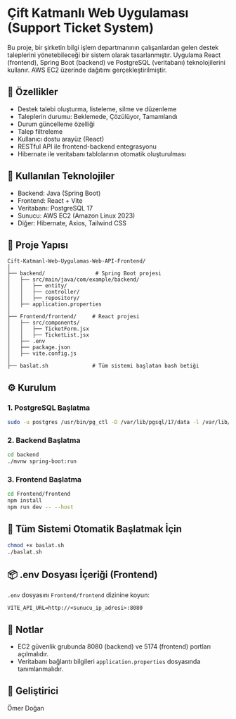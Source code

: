 # Çift Katmanlı Web Uygulaması (Support Ticket System)

Bu proje, bir şirketin bilgi işlem departmanının çalışanlardan gelen destek taleplerini yönetebileceği bir sistem olarak tasarlanmıştır. Uygulama React (frontend), Spring Boot (backend) ve PostgreSQL (veritabanı) teknolojilerini kullanır. AWS EC2 üzerinde dağıtımı gerçekleştirilmiştir.

## 🚀 Özellikler

- Destek talebi oluşturma, listeleme, silme ve düzenleme
- Taleplerin durumu: Beklemede, Çözülüyor, Tamamlandı
- Durum güncelleme özelliği
- Talep filtreleme
- Kullanıcı dostu arayüz (React)
- RESTful API ile frontend-backend entegrasyonu
- Hibernate ile veritabanı tablolarının otomatik oluşturulması

## 🧱 Kullanılan Teknolojiler

- Backend: Java (Spring Boot)
- Frontend: React + Vite
- Veritabanı: PostgreSQL 17
- Sunucu: AWS EC2 (Amazon Linux 2023)
- Diğer: Hibernate, Axios, Tailwind CSS

## 📁 Proje Yapısı

```
Cift-Katmanl-Web-Uygulamas-Web-API-Frontend/
│
├── backend/                # Spring Boot projesi
│   ├── src/main/java/com/example/backend/
│   │   ├── entity/
│   │   ├── controller/
│   │   ├── repository/
│   ├── application.properties
│
├── Frontend/frontend/     # React projesi
│   ├── src/components/
│   │   ├── TicketForm.jsx
│   │   ├── TicketList.jsx
│   ├── .env
│   ├── package.json
│   ├── vite.config.js
│
├── baslat.sh              # Tüm sistemi başlatan bash betiği
```

## ⚙️ Kurulum

### 1. PostgreSQL Başlatma
```bash
sudo -u postgres /usr/bin/pg_ctl -D /var/lib/pgsql/17/data -l /var/lib/pgsql/17/logfile start
```

### 2. Backend Başlatma
```bash
cd backend
./mvnw spring-boot:run
```

### 3. Frontend Başlatma
```bash
cd Frontend/frontend
npm install
npm run dev -- --host
```

## 🔄 Tüm Sistemi Otomatik Başlatmak İçin
```bash
chmod +x baslat.sh
./baslat.sh
```

## 📦 .env Dosyası İçeriği (Frontend)
`.env` dosyasını `Frontend/frontend` dizinine koyun:
```
VITE_API_URL=http://<sunucu_ip_adresi>:8080
```

## 📌 Notlar
- EC2 güvenlik grubunda 8080 (backend) ve 5174 (frontend) portları açılmalıdır.
- Veritabanı bağlantı bilgileri `application.properties` dosyasında tanımlanmalıdır.

## 👤 Geliştirici
Ömer Doğan
